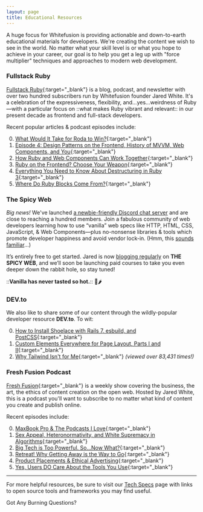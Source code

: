 ```yaml
---
layout: page
title: Educational Resources
---
```


A huge focus for Whitefusion is providing actionable and down-to-earth educational materials for developers. We're creating the content we wish to see in the world. No matter what your skill level is or what you hope to achieve in your career, our goal is to help you get a leg up with "force multiplier" techniques and approaches to modern web development.

### Fullstack Ruby

[Fullstack Ruby](https://www.fullstackruby.dev){:target="_blank"} is a blog, podcast, and newsletter with over two hundred subscribers run by Whitefusion founder Jared White. It's a celebration of the expressiveness, flexibility, and…yes…weirdness of Ruby—with a particular focus on ::what makes Ruby vibrant and relevant:: in our present decade as frontend and full-stack developers.

Recent popular articles & podcast episodes include:

0. [What Would It Take for Roda to Win?](https://www.fullstackruby.dev/fullstack-development/2022/06/03/what-would-it-take-for-roda-to-win/){:target="_blank"}
0. [Episode 4: Design Patterns on the Frontend, History of MVVM, Web Components, and You](https://www.fullstackruby.dev/podcast/4/){:target="_blank"}
0. [How Ruby and Web Components Can Work Together](https://www.fullstackruby.dev/fullstack-development/2022/01/04/how-ruby-web-components-work-together/){:target="_blank"}
0. [Ruby on the Frontend? Choose Your Weapon](https://www.fullstackruby.dev/frontend-development/2020/12/03/ruby-on-the-frontend/){:target="_blank"}
0. [Everything You Need to Know About Destructuring in Ruby 3](https://www.fullstackruby.dev/ruby-3-fundamentals/2021/01/06/everything-you-need-to-know-about-destructuring-in-ruby-3/){:target="_blank"}
0. [Where Do Ruby Blocks Come From?](https://www.fullstackruby.dev/syntax-and-metaprogramming/2020/11/19/where-do-blocks-come-from/){:target="_blank"}

### The Spicy Web

_Big news!_ We've launched [a newbie-friendly Discord chat server](https://discord.com/invite/CUuYVH7Qa9) and are close to reaching a hundred members. Join a fabulous community of web developers learning how to use “vanilla” web specs like HTTP, HTML, CSS, JavaScript, &amp; Web Components—plus no-nonsense libraries &amp; tools which promote developer happiness and avoid vendor lock-in. (Hmm, this [sounds familiar](/)…)

It’s entirely free to get started. Jared is now [blogging regularly](https://www.spicyweb.dev/blog) on **THE SPICY WEB**, and we’ll soon be launching paid courses to take you even deeper down the rabbit hole, so stay tuned!

::**Vanilla has never tasted so hot.**:: 🍦🌶

### DEV.to

We also like to share some of our content through the wildly-popular developer resource **DEV.to**. To wit:

0. [How to Install Shoelace with Rails 7, esbuild, and PostCSS](https://dev.to/jaredcwhite/how-to-install-shoelace-with-rails-7-esbuild-and-postcss-1cg9){:target="_blank"}
0. [Custom Elements Everywhere for Page Layout, Parts I and II](https://dev.to/jaredcwhite/custom-elements-everywhere-for-page-layout-parts-i-and-ii-438p){:target="_blank"}
0. [Why Tailwind Isn't for Me](https://dev.to/jaredcwhite/why-tailwind-isn-t-for-me-5c90){:target="_blank"} _(viewed over 83,431 times!)_

### Fresh Fusion Podcast

[Fresh Fusion](https://jaredwhite.com/podcast){:target="_blank"} is a weekly show covering the business, the art, the ethics of content creation on the open web. Hosted by Jared White, this is a podcast you'll want to subscribe to no matter what kind of content you create and publish online.

Recent episodes include:

0. [MaxBook Pro & The Podcasts I Love](https://jaredwhite.com/podcast/74/){:target="_blank"}
0. [Sex Appeal, Heteronormativity, and White Supremacy in Algorithms](https://jaredwhite.com/podcast/72/){:target="_blank"}
0. [Big Tech is Too Powerful. So…Now What?](https://jaredwhite.com/podcast/62/){:target="_blank"}
0. [Retreat! Why Getting Away is the Way to Go](https://jaredwhite.com/podcast/59/){:target="_blank"}
0. [Product Placements & Ethical Advertising](https://jaredwhite.com/podcast/58/){:target="_blank"}
0. [Yes, Users DO Care About the Tools You Use](https://jaredwhite.com/podcast/56/){:target="_blank"}

----

For more helpful resources, be sure to visit our [Tech Specs](/tech/) page with links to open source tools and frameworks you may find useful.

<sl-button variant="primary" size="large" pill onclick="document.querySelector('sl-dialog').show()">Got Any Burning Questions?</sl-button>
